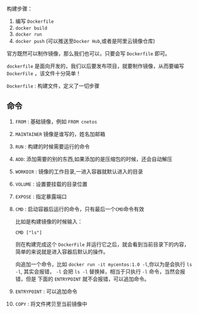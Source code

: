 构建步骤：

1. 编写 `Dockerfile`
2. `docker build`
3. `docker run`
4. `docker push` (可以推送至`Docker Hub`,或者是阿里云镜像仓库)

官方既然可以制作镜像，那么我们也可以，只要会写 `Dockerfile` 即可。

`dockerfile` 是面向开发的，我们以后要发布项目，就要制作镜像，从而要编写 `DockerFile` ，该文件十分简单！

`Dockerfile` : 构建文件，定义了一切步骤

## 命令

1. `FROM` : 基础镜像，例如 `FROM cnetos`

2. `MAINTAINER` 镜像是谁写的，姓名加邮箱

3. `RUN` : 构建的时候需要运行的命令

4. `ADD`: 添加需要的别的东西,如果添加的是压缩包的时候，还会自动解压

5. `WORKDIR` : 镜像的工作目录,一进入容器就默认进入的目录

6. `VOLUME` : 设置要挂载的目录位置

7. `EXPOSE` : 指定暴露端口

8. `CMD` : 启动容器后运行的命令，只有最后一个`CMD`命令有效

   比如是构建镜像的时候输入：

   ```shell
   CMD ["ls"]
   ```

   则在构建完成这个 `DockerFile` 并运行它之后，就会看到当前目录下的内容，简单的来说就是进入容器后默认的操作。

   向追加一个命令，比如 `docker run -it mycentos:1.0 -l`,你以为是会执行 `ls -l`, 其实会报错， `-l` 会把 `ls -l` 替换掉，相当于只执行 `-l` 命令，当然会报错，但是 下面的 `ENTRYPOINT` 就不会报错，可以追加命令。

9. `ENTRYPOINT` : 可以追加命令

10. `COPY` : 将文件拷贝至当前镜像中

